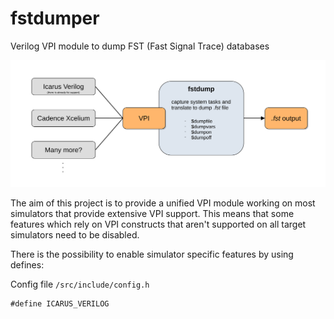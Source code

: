 # fstdumper
Verilog VPI module to dump FST (Fast Signal Trace) databases

![fstdumper overview](doc/fstdump_overview.svg)

The aim of this project is to provide a unified VPI module working on most simulators that provide extensive VPI support. This means that some features which rely on VPI constructs that aren't supported on all target simulators need to be disabled.

There is the possibility to enable simulator specific features by using defines:

Config file `/src/include/config.h`

```
#define ICARUS_VERILOG
```